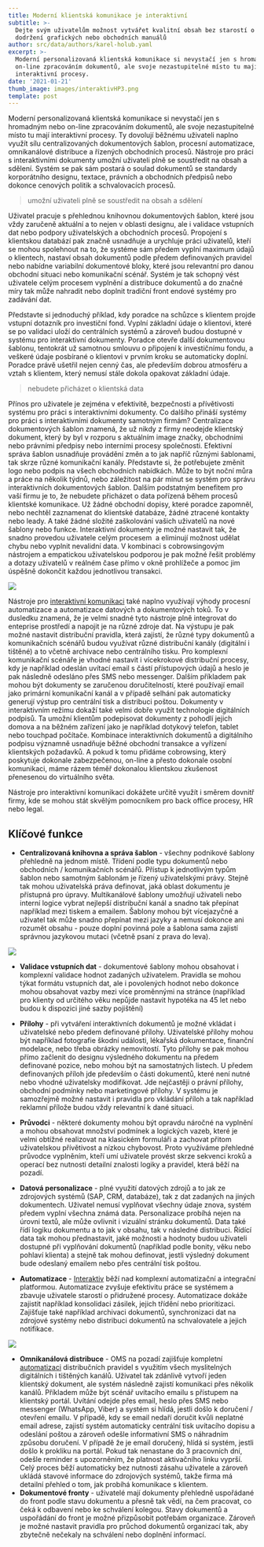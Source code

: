 ```yaml
---
title: Moderní klientská komunikace je interaktivní
subtitle: >-
  Dejte svým uživatelům možnost vytvářet kvalitní obsah bez starostí o dodržení
  dodržení grafických nebo obchodních manuálů
author: src/data/authors/karel-holub.yaml
excerpt: >-
  Moderní personalizovaná klientská komunikace si nevystačí jen s hromadným nebo
  on-line zpracováním dokumentů, ale svoje nezastupitelné místo tu mají
  interaktivní procesy.
date: '2021-01-21'
thumb_image: images/interaktivHP3.png
template: post
---
```

Moderní personalizovaná klientská komunikace si nevystačí jen s hromadným nebo on-line zpracováním dokumentů, ale svoje nezastupitelné místo tu mají interaktivní procesy. Ty dovolují běžnému uživateli naplno využít sílu centralizovaných dokumentových šablon, procesní automatizace, omnikanálové distribuce a řízených obchodních procesů. Nástroje pro práci s interaktivními dokumenty umožní uživateli plně se soustředit na obsah a sdělení. Systém se pak sám postará o soulad dokumentů se standardy korporátního designu, textace, právních a obchodních předpisů nebo dokonce cenových politik a schvalovacích procesů. 

> umožní uživateli plně se soustředit na obsah a sdělení

Uživatel pracuje s přehlednou knihovnou dokumentových šablon, které jsou vždy zaručeně aktuální a to nejen v oblasti designu, ale i validace vstupních dat nebo podpory uživatelských a obchodních procesů. Propojení s klientskou databází pak značně usnadňuje a urychluje práci uživatelů, kteří se mohou spolehnout na to, že systéme sám předem vyplní maximum údajů o klientech, nastaví obsah dokumentů podle předem definovaných pravidel nebo nabídne variabilní dokumentové bloky, které jsou relevantní pro danou obchodní situaci nebo komunikační scénář. Systém je tak schopný vést uživatele celým procesem vyplnění a distribuce dokumentů a do značné míry tak může nahradit nebo doplnit tradiční front endové systémy pro zadávání dat. 

Představte si jednoduchý příklad, kdy poradce na schůzce s klientem projde vstupní dotazník pro investiční fond. Vyplní základní údaje o klientovi, které se po validaci uloží do centrálních systémů a zároveň budou dostupné v systému pro interaktivní dokumenty. Poradce otevře další dokumentovou šablonu, tentokrát už samotnou smlouvu o připojení k investičnímu fondu, a veškeré údaje posbírané o klientovi v prvním kroku se automaticky doplní. Poradce právě ušetřil nejen cenný čas, ale především dobrou atmosféru a vztah s klientem, který nemusí stále dokola opakovat základní údaje. 

> nebudete přicházet o klientská data

Přínos pro uživatele je zejména v efektivitě, bezpečnosti a přívětivosti systému pro práci s interaktivními dokumenty. Co dalšího přináší systémy pro práci s interaktivními dokumenty samotným firmám? Centralizace dokumentových šablon znamená, že už nikdy z firmy neodejde klientský dokument, který by byl v rozporu s aktuálním image značky, obchodními nebo právními předpisy nebo interními procesy společnosti. Efektivní správa šablon usnadňuje provádění změn a to jak napříč různými šablonami, tak skrze různé komunikační kanály. Představte si, že potřebujete změnit logo nebo podpis na všech obchodních nabídkách. Může to být noční můra a práce na několik týdnů, nebo záležitost na pár minut se systém pro správu interaktivních dokumentových šablon. Dalším podstatným benefitem pro vaší firmu je to, že nebudete přicházet o data pořízená během procesů klientské komunikace. Už žádné obchodní dopisy, které poradce zapomněl, nebo nechtěl zaznamenat do klientské databáze, žádné ztracené kontakty nebo leady. A také žádné složité zaškolování vašich uživatelů na nové šablony nebo funkce. Interaktivní dokumenty je možné nastavit tak, že snadno provedou uživatele celým procesem  a eliminují možnost udělat chybu nebo vyplnit nevalidní data. V kombinaci s cobrowsingovým nástrojem a empatickou uživatelskou podporou je pak možné řešit problémy a dotazy uživatelů v reálném čase přímo v okně prohlížeče a pomoc jim úspěšně dokončit každou jednotlivou transakci. 



![](https://www.kadel.cz/uploads/9/7/9/7/97970288/published/27-inch-imac-2011-1.png?1579782144)

Nástroje pro [interaktivní komunikaci](/interaktiv) také naplno využívají výhody procesní automatizace a automatizace datových a dokumentových toků. To v dusledku znamená, že je velmi snadné tyto nástroje plně integrovat do enteprise prostředí a napojit je na různé zdroje dat. Na výstupu je pak možné nastavit distribuční pravidla, která zajistí, že různé typy dokumentů a komunikačních scénářů budou využívat různé distribuční kanály (digitální i tištěné) a to včetně archivace nebo centrálního tisku. Pro komplexní komunikační scénáře je vhodné nastavit i vícekrokové distribuční procesy, kdy je například odeslán uvítací email s částí přístupových údajů a heslo je pak následně odesláno přes SMS nebo messenger. Dalším příkladem pak mohou být dokumenty se zaručenou doručitelností, které používají email jako primární komunikační kanál a v případě selhání pak automaticky generují výstup pro centrální tisk a distribuci poštou. Dokumenty v interaktivním režimu dokaží také velmi dobře využít technologie digitálních podpisů. Ta umožní klientům podepisovat dokumenty z pohodlí jejich domova a na běžném zařízení jako je například dotykový telefon, tablet nebo touchpad počítače. Kombinace interaktivních dokumentů a digitálního podpisu významně usnadňuje běžné obchodní transakce a vyřízení klientských požadavků. A pokud k tomu přidáme cobrowsing, který poskytuje dokonale zabezpečenou, on-line a přesto dokonale osobní komunikaci, máme rázem téměř dokonalou klientskou zkušenost přenesenou do virtuálního světa.

Nástroje pro interaktivní komunikaci dokážete určitě využít i směrem dovnitř firmy, kde se mohou stát skvělým pomocníkem pro back office procesy, HR nebo legal.

## Klíčové funkce

*   **Centralizovaná knihovna a správa šablon** - všechny podnikové šablony přehledně na jednom místě. Třídení podle typu dokumentů nebo obchodních / komunikačních scénářů. Přístup k jednotlivým typům šablon nebo samotným šablonám je řízený uživatelskými právy. Stejně tak mohou uživatelská práva definovat, jaká oblast dokumentu je přístupná pro úpravy. Multikanálové šablony umožňují uživateli nebo interní logice vybrat nejlepší distribuční kanál a snadno tak přepínat například mezi tiskem a emailem. Šablony mohou být vícejazyčné a uživatel tak může snadno přepínat mezi jazyky a nemusí dokonce ani rozumět obsahu - pouze doplní povinná pole a šablona sama zajistí správnou jazykovou mutaci (včetně psaní z prava do leva).

![](https://www.kadel.cz/uploads/9/7/9/7/97970288/published/mworkbench.png?1590929695)

<!---->

*   **Validace vstupních dat** - dokumentové šablony mohou obsahovat i komplexní validace hodnot zadaných uživatelem. Pravidla se mohou týkat formátu vstupních dat, ale i povolených hodnot nebo dokonce mohou obsahovat vazby mezi více proměnnými na stránce (například pro klienty od určitého věku nepůjde nastavit hypotéka na 45 let nebo budou k dispozici jiné sazby pojištění)

<!---->

*   **Přílohy** - při vytváření interaktivních dokumentů je možné vkládat i uživatelské nebo předem definované přílohy. Uživatelské přílohy mohou být například fotografie škodní události, lékařská dokumentace, finanční modelace, nebo třeba obrázky nemovitostí. Tyto přílohy se pak mohou přímo začlenit do designu výsledného dokumentu na předem definované pozice, nebo mohou být na samostatných listech. U předem definovaných příloh jde především o části dokumentů, které není nutné nebo vhodné uživatelsky modifikovat. Jde nejčastěji o právní přílohy, obchodní podmínky nebo marketingové přílohy. V systému je samozřejmě možné nastavit i pravidla pro vkládání příloh a tak například reklamní přílože budou vždy relevantní k dané situaci.

*   **Průvodci** - některé dokumenty mohou být opravdu náročné na vyplnění a mohou obsahovat množství podmínek a logických vazeb, které je velmi obtížné realizovat na klasickém formuláři a zachovat přitom uživatelskou přívětivost a nízkou chybovost. Proto využíváme přehledné průvodce vyplněním, kteří umí uživatele provést skrze sekvenci kroků a operací bez nutnosti detailní znalosti logiky a pravidel, která běží na pozadí. 

<!---->

*   **Datová personalizace** - plné využití datových zdrojů a to jak ze zdrojových systémů (SAP, CRM, databáze), tak z dat zadaných na jiných dokumentech. Uživatel nemusí vyplňovat všechny údaje znova, systém předem vyplní všechna známá data. Personalizace probíhá nejen na úrovni textů, ale může ovlivnit i vizuální stránku dokumentů. Data také řídí logiku dokumentu a to jak v obsahu, tak v následné distribuci. Řídící data tak mohou přednastavit, jaké možnosti a hodnoty budou uživateli dostupné při vyplňování dokumentů (například podle bonity, věku nebo pohlaví klienta) a stejně tak mohou definovat, jestli výsledný dokument bude odeslaný emailem nebo přes centrální tisk poštou.

<!---->

*   **Automatizace** - [Interaktiv](/interaktiv) běží nad komplexní automatizační a integrační platformou. Automatizace zvyšuje efektivitu práce se systémem a zbavuje uživatele starostí o přidružené procesy. Automatizace dokáže zajistit například konsolidaci zásilek, jejich třídění nebo prioritizaci. Zajišťuje také například archivaci dokumentů, synchronizaci dat na zdrojové systémy nebo distribuci dokumentů na schvalovatele a jejich notifikace.

<!---->
![](https://www.kadel.cz/uploads/9/7/9/7/97970288/editor/carespot-mulichannel.jpg?1580223301)
*   **Omnikanálová distribuce** - OMS na pozadí zajišťuje kompletní [automatizaci](/automatizace) distribučních pravidel s využitím všech myslitelných digitálních i tištěných kanálů. Uživatel tak zdánlivě vytvoří jeden klientský dokument, ale systém následně zajistí komunikaci přes několik kanálů. Příkladem může být scénář uvítacího emailu s přístupem na klientský portál. Uvítání odejde přes email, heslo přes SMS nebo messenger (WhatsApp, Viber) a systém si hlídá, jestli došlo k doručení / otevření emailu. V případě, kdy se email nedaří doručit kvůli neplatné email adrese, zajistí systém automaticky centrální tisk uvítacího dopisu a odeslání poštou a zároveň odešle informativní SMS o náhradním způsobu doručení. V případě že je email doručený, hlídá si systém, jestli došlo k prokliku na portál. Pokud tak nenastane do 3 pracovních dní, odešle reminder s upozorněním, že platnost aktivačního linku vyprší. Celý proces běží automaticky bez nutnosti zásahu uživatele a zároveň ukládá stavové informace do zdrojových systémů, takže firma má detailní přehled o tom, jak probíhá komunikace s klientem.
*   **Dokumentové fronty** - uživatelé mají dokumenty přehledně uspořádané do front podle stavu dokumentu a přesně tak vědí, na čem pracovat, co čeká k odbavení nebo ke schválení kolegou. Stavy dokumentů a uspořádání do front je možné přizpůsobit potřebám organizace. Zároveň je možné nastavit pravidla pro průchod dokumentů organizací tak, aby zbytečně nečekaly na schválení nebo doplnění informací.
